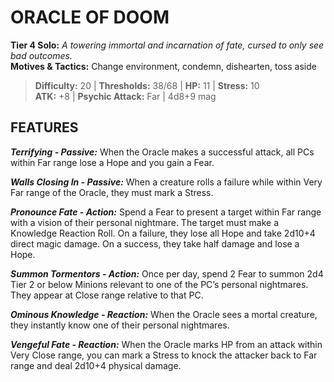 # ORACLE OF DOOM

**Tier 4 Solo:** *A towering immortal and incarnation of fate, cursed to only see bad outcomes.*  
**Motives & Tactics:** Change environment, condemn, dishearten, toss aside

> **Difficulty:** 20 | **Thresholds:** 38/68 | **HP:** 11 | **Stress:** 10  
> **ATK:** +8 | **Psychic Attack:** Far | 4d8+9 mag  

## FEATURES

***Terrifying - Passive:*** When the Oracle makes a successful attack, all PCs within Far range lose a Hope and you gain a Fear.

***Walls Closing In - Passive:*** When a creature rolls a failure while within Very Far range of the Oracle, they must mark a Stress.

***Pronounce Fate - Action:*** Spend a Fear to present a target within Far range with a vision of their personal nightmare. The target must make a Knowledge Reaction Roll. On a failure, they lose all Hope and take 2d10+4 direct magic damage. On a success, they take half damage and lose a Hope.

***Summon Tormentors - Action:*** Once per day, spend 2 Fear to summon 2d4 Tier 2 or below Minions relevant to one of the PC’s personal nightmares. They appear at Close range relative to that PC.

***Ominous Knowledge - Reaction:*** When the Oracle sees a mortal creature, they instantly know one of their personal nightmares.

***Vengeful Fate - Reaction:*** When the Oracle marks HP from an attack within Very Close range, you can mark a Stress to knock the attacker back to Far range and deal 2d10+4 physical damage.
